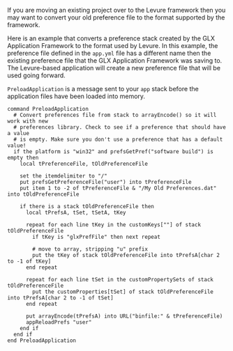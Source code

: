 If you are moving an existing project over to the Levure framework then you may want to convert your old preference file to the format supported by the framework.

Here is an example that converts a preference stack created by the GLX Application Framework to the format used by Levure. In this example, the preference file defined in the `app.yml` file has a different name then the existing preference file that the GLX Application Framework was saving to. The Levure-based application will create a new preference file that will be used going forward.

`PreloadApplication` is a message sent to your `app` stack before the application files have been loaded into memory.

```
command PreloadApplication
  # Convert preferences file from stack to arrayEncode() so it will work with new
  # preferences library. Check to see if a preference that should have a value
  # is empty. Make sure you don't use a preference that has a default value!
  if the platform is "win32" and prefsGetPref("software build") is empty then
    local tPreferenceFile, tOldPreferenceFile

    set the itemdelimiter to "/"
    put prefsGetPreferenceFile("user") into tPreferenceFile
    put item 1 to -2 of tPreferenceFile & "/My Old Preferences.dat" into tOldPreferenceFile

    if there is a stack tOldPreferenceFile then
      local tPrefsA, tSet, tSetA, tKey

      repeat for each line tKey in the customKeys[""] of stack tOldPreferenceFile
        if tKey is "glxPrefFile" then next repeat

        # move to array, stripping "u" prefix
        put the tKey of stack tOldPreferenceFile into tPrefsA[char 2 to -1 of tKey]
      end repeat

      repeat for each line tSet in the customPropertySets of stack tOldPreferenceFile
        put the customProperties[tSet] of stack tOldPreferenceFile into tPrefsA[char 2 to -1 of tSet]
      end repeat

      put arrayEncode(tPrefsA) into URL("binfile:" & tPreferenceFile)
      appReloadPrefs "user"
    end if
  end if
end PreloadApplication
```
